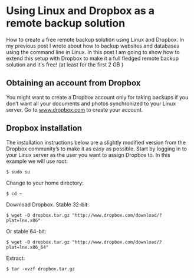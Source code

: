 <!-- TITLE: Backup Linux To Dropbox -->
<!-- SUBTITLE: A quick summary of how to Backup Linux To Dropbox -->

# Using Linux and Dropbox as a remote backup solution
How to create a free remote backup solution using Linux and Dropbox.
In my previous post I wrote about how to backup websites and databases using the command line in Linux.
In this post I am going to show how to extend this setup with Dropbox to make it a full fledged remote backup solution and it's free! (at least for the first 2 GB )

## Obtaining an account from Dropbox
You might want to create a Dropbox account only for taking backups if you don&#8217;t want all your documents and photos synchronized to your Linux server.
Go to www.dropbox.com to create your account.

## Dropbox installation
The installation instructions below are a slightly modified version from the Dropbox community’s to make it as easy as possible.
Start by logging in to your Linux server as the user you want to assign Dropbox to. In this example we will use root:

`$ sudo su`

Change to your home directory:

`$ cd ~`

Download Dropbox.
Stable 32-bit:

`$ wget -O dropbox.tar.gz "http://www.dropbox.com/download/?plat=lnx.x86"`

Or stable 64-bit:

`$ wget -O dropbox.tar.gz "http://www.dropbox.com/download/?plat=lnx.x86_64"`

Extract:

`$ tar -xvzf dropbox.tar.gz`